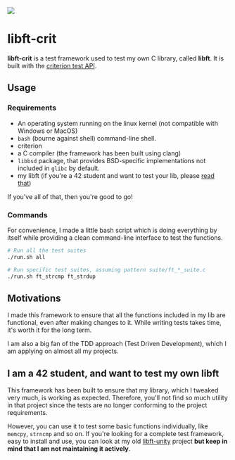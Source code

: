 ![](https://i.imgur.com/DqWmaUD.png)
# libft-crit

**libft-crit** is a test framework used to test my own C library, called **libft**. It is built with the [criterion test API](https://github.com/Snaipe/Criterion). 

## Usage

### Requirements
- An operating system running on the linux kernel (not compatible with Windows or MacOS)
- `bash` (bourne against shell) command-line shell.
- criterion
- a C compiler (the framework has been built using clang)
- `libbsd` package, that provides BSD-specific implementations not included in `glibc` by default.
- my libft (if you're a 42 student and want to test your lib, please [read that]())

If you've all of that, then you're good to go!

### Commands
For convenience, I made a little bash script which is doing everything by itself while providing a clean command-line interface to test the functions.

```bash
# Run all the test suites
./run.sh all

# Run specific test suites, assuming pattern suite/ft_*_suite.c
./run.sh ft_strcmp ft_strdup
```
## Motivations

I made this framework to ensure that all the functions included in my lib are functional, even after making changes to it. While writing tests takes time, it's worth it for the long term.

I am also a big fan of the TDD approach (Test Driven Development), which I am applying on almost all my projects.

## I am a 42 student, and want to test my own libft
This framework has been built to ensure that my library, which I tweaked very much, is working as expected. Therefore, you'll not find so much utility in that project since the tests are no longer conforming to the project requirements.

However, you can use it to test some basic functions individually, like `memcpy`, `strncmp` and so on. If you're looking for a complete test framework, easy to install and use, you can look at my old [libft-unity](https://github.com/abrabant-42/) project **but keep in mind that I am not maintaining it actively**.
